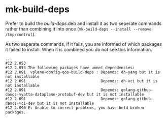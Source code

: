 # mk-build-deps

Prefer to build the *build-deps*.deb and install it as two seperate commands rather than combining it into once (`mk-build-deps --install --remove  /tmp/control`).

As two seperate commands, if it fails, you are informed of which packages it failed to install. When it is combined you do not see this information.
```
...
#12 2.053 
#12 2.053 The following packages have unmet dependencies:
#12 2.091  vplane-config-qos-build-deps : Depends: dh-yang but it is not installable
#12 2.091                                 Depends: dh-vci but it is not installable
#12 2.091                                 Depends: golang-github-danos-vyatta-dataplane-protobuf-dev but it is not installable
#12 2.091                                 Depends: golang-github-danos-vci-dev but it is not installable
#12 2.096 E: Unable to correct problems, you have held broken packages.
```
